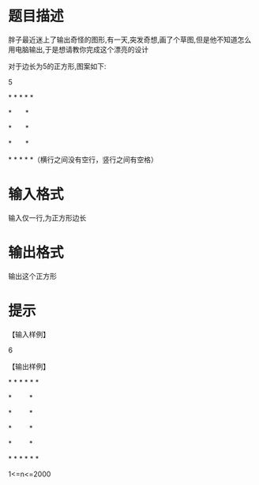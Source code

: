 # 

 
 # 题目描述 
<p>胖子最近迷上了输出奇怪的图形,有一天,突发奇想,画了个草图,但是他不知道怎么用电脑输出,于是想请教你完成这个漂亮的设计</p>

<p>对于边长为5的正方形,图案如下:</p>

<p>5</p>

<p>*&nbsp;*&nbsp;*&nbsp;*&nbsp;*</p>

<p>*&nbsp;&nbsp;&nbsp;&nbsp;&nbsp;&nbsp;&nbsp;*</p>

<p>*&nbsp;&nbsp;&nbsp;&nbsp;&nbsp;&nbsp;&nbsp;*</p>

<p>*&nbsp;&nbsp;&nbsp;&nbsp;&nbsp;&nbsp;&nbsp;*</p>

<p>*&nbsp;*&nbsp;*&nbsp;*&nbsp;*（横行之间没有空行，竖行之间有空格）</p> 

 
 # 输入格式 
<p>输入仅一行,为正方形边长</p> 

 
 # 输出格式 
<p>输出这个正方形</p> 

 
 # 提示 
<p>【输入样例】&nbsp;&nbsp;&nbsp;</p>

<p>6</p>

<p>【输出样例】</p>

<p>*&nbsp;*&nbsp;*&nbsp;*&nbsp;*&nbsp;*</p>

<p>*&nbsp;&nbsp;&nbsp;&nbsp;&nbsp;&nbsp;&nbsp;&nbsp;&nbsp;*</p>

<p>*&nbsp;&nbsp;&nbsp;&nbsp;&nbsp;&nbsp;&nbsp;&nbsp;&nbsp;*</p>

<p>*&nbsp;&nbsp;&nbsp;&nbsp;&nbsp;&nbsp;&nbsp;&nbsp;&nbsp;*</p>

<p>*&nbsp;&nbsp;&nbsp;&nbsp;&nbsp;&nbsp;&nbsp;&nbsp;&nbsp;*</p>

<p>*&nbsp;*&nbsp;*&nbsp;*&nbsp;*&nbsp;*</p>

<p>1&lt;=n&lt;=2000</p> 
